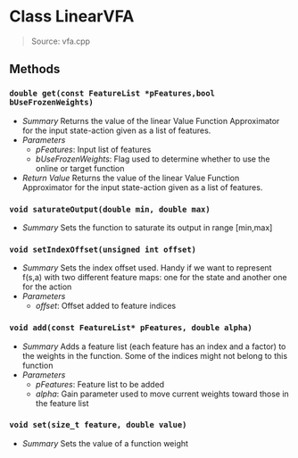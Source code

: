 # Class LinearVFA
> Source: vfa.cpp
## Methods
### `double get(const FeatureList *pFeatures,bool bUseFrozenWeights)`
* *Summary*
  Returns the value of the linear Value Function Approximator for the input state-action given as a list of features.
* *Parameters*
  * _pFeatures_: Input list of features
  * _bUseFrozenWeights_: Flag used to determine whether to use the online or target function
* *Return Value*
  Returns the value of the linear Value Function Approximator for the input state-action given as a list of features.
### `void saturateOutput(double min, double max)`
* *Summary*
  Sets the function to saturate its output in range [min,max]
### `void setIndexOffset(unsigned int offset)`
* *Summary*
  Sets the index offset used. Handy if we want to represent f(s,a) with two different feature maps: one for the state and another one for the action
* *Parameters*
  * _offset_: Offset added to feature indices
### `void add(const FeatureList* pFeatures, double alpha)`
* *Summary*
  Adds a feature list (each feature has an index and a factor) to the weights in the function. Some of the indices might not belong to this function
* *Parameters*
  * _pFeatures_: Feature list to be added
  * _alpha_: Gain parameter used to move current weights toward those in the feature list
### `void set(size_t feature, double value)`
* *Summary*
  Sets the value of a function weight
